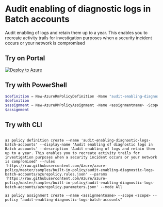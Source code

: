 # Audit enabling of diagnostic logs in Batch accounts

Audit enabling of logs and retain them up to a year. This enables you to recreate activity trails for investigation purposes when a security incident occurs or your network is compromised

## Try on Portal

[![Deploy to Azure](http://azuredeploy.net/deploybutton.png)](https://portal.azure.com/?feature.customportal=false&microsoft_azure_policy=true&microsoft_azure_policy_policyinsights=true&feature.microsoft_azure_security_policy=true&microsoft_azure_marketplace_policy=true#blade/Microsoft_Azure_Policy/CreatePolicyDefinitionBlade/uri/https%3A%2F%2Fraw.githubusercontent.com%2FAzure%2Fazure-policy%2Fmaster%2Fsamples%2Fbuilt-in-policy%2Faudit-enabling-diagnostic-logs-batch-accounts%2Fazurepolicy.json)

## Try with PowerShell

````powershell
$definition = New-AzureRmPolicyDefinition -Name "audit-enabling-diagnostic-logs-batch-accounts" -DisplayName "Audit enabling of diagnostic logs in Batch accounts" -description "Audit enabling of logs and retain them up to a year. This enables you to recreate activity trails for investigation purposes when a security incident occurs or your network is compromised" -Policy 'https://raw.githubusercontent.com/Azure/azure-policy/master/samples/built-in-policy/audit-enabling-diagnostic-logs-batch-accounts/azurepolicy.rules.json' -Parameter 'https://raw.githubusercontent.com/Azure/azure-policy/master/samples/built-in-policy/audit-enabling-diagnostic-logs-batch-accounts/azurepolicy.parameters.json' -Mode Indexed
$definition
$assignment = New-AzureRMPolicyAssignment -Name <assignmentname> -Scope <scope>  -effect <effect> -requiredRetentionDays <requiredRetentionDays> -PolicyDefinition $definition
$assignment 
````

## Try with CLI

````cli

az policy definition create --name 'audit-enabling-diagnostic-logs-batch-accounts' --display-name 'Audit enabling of diagnostic logs in Batch accounts' --description 'Audit enabling of logs and retain them up to a year. This enables you to recreate activity trails for investigation purposes when a security incident occurs or your network is compromised' --rules 'https://raw.githubusercontent.com/Azure/azure-policy/master/samples/built-in-policy/audit-enabling-diagnostic-logs-batch-accounts/azurepolicy.rules.json' --params 'https://raw.githubusercontent.com/Azure/azure-policy/master/samples/built-in-policy/audit-enabling-diagnostic-logs-batch-accounts/azurepolicy.parameters.json' --mode All

az policy assignment create --name <assignmentname> --scope <scope> --policy "audit-enabling-diagnostic-logs-batch-accounts" 

````
